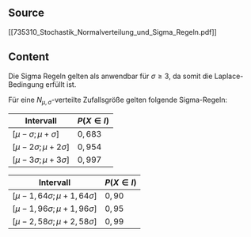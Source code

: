 
Source
---
[[735310_Stochastik_Normalverteilung_und_Sigma_Regeln.pdf]]


Content
---

Die Sigma Regeln gelten als anwendbar für ${\sigma \geq 3}$, da somit die Laplace-Bedingung erfüllt ist.

Für eine ${N_{\mu,\sigma}}$-verteilte Zufallsgröße gelten folgende Sigma-Regeln:


| Intervall                      | ${P(X \in I)}$ |
|--------------------------------|----------------|
| ${[\mu-\sigma; \mu+\sigma]}$   | ${0,683}$      |
| ${[\mu-2\sigma; \mu+2\sigma]}$ | ${0,954}$      |
| ${[\mu-3\sigma; \mu+3\sigma]}$ | ${0,997}$      |

| Intervall                      | ${P(X \in I)}$ |
|--------------------------------|----------------|
| ${[\mu-1,64\sigma; \mu+1,64\sigma]}$   | ${0,90}$      |
| ${[\mu-1,96\sigma; \mu+1,96\sigma]}$ | ${0,95}$      |
| ${[\mu-2,58\sigma; \mu+2,58\sigma]}$ | ${0,99}$      |
